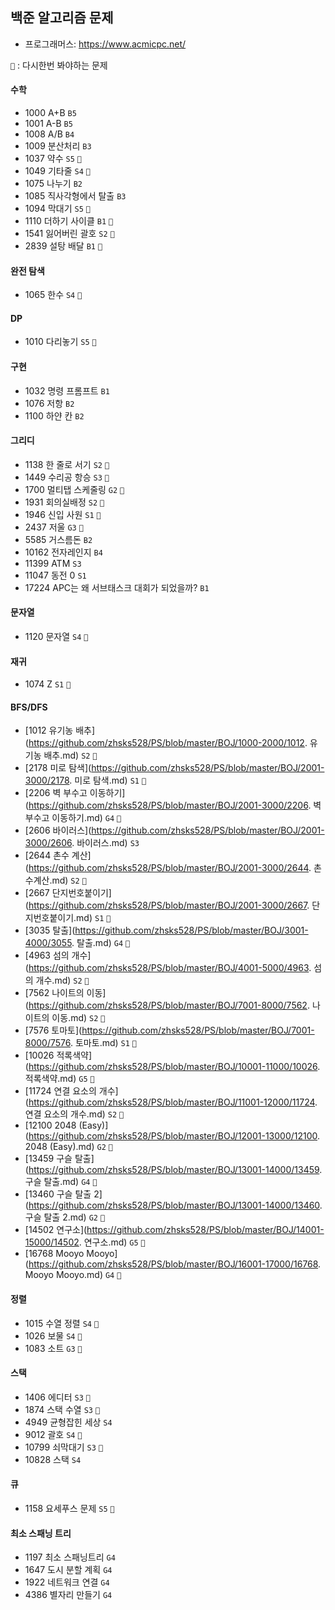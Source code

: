 ## 백준 알고리즘 문제

- 프로그래머스: https://www.acmicpc.net/

`👀`  : 다시한번 봐야하는 문제

#### 수학 

- 1000 A+B `B5`
- 1001 A-B `B5`
- 1008 A/B `B4`
- 1009 분산처리 `B3`
- 1037 약수  `S5` `👀`
- 1049 기타줄  `S4` `👀`
- 1075 나누기  `B2`
- 1085 직사각형에서 탈출  `B3`
- 1094 막대기  `S5` `👀`
- 1110 더하기 사이클  `B1` `👀`
- 1541 잃어버린 괄호  `S2` `👀`
- 2839 설탕 배달 `B1` `👀`

#### 완전 탐색

- 1065 한수  `S4` `👀`

#### DP 

- 1010 다리놓기 `S5` `👀`

#### 구현 

- 1032 명령 프롬프트  `B1`
- 1076 저항  `B2` 
- 1100 하얀 칸  `B2 `

#### 그리디 

- 1138 한 줄로 서기  `S2` `👀`
- 1449 수리공 항승  `S3` `👀`
- 1700 멀티탭 스케줄링 `G2` `👀`
- 1931 회의실배정  `S2` `👀`
- 1946 신입 사원  `S1` `👀`
- 2437 저울  `G3` `👀`
- 5585 거스름돈  `B2` 
- 10162 전자레인지  `B4`
- 11399 ATM  `S3`
- 11047 동전 0 `S1`
- 17224 APC는 왜 서브태스크 대회가 되었을까?  `B1`

#### 문자열

- 1120 문자열 `S4` `👀`

#### 재귀

- 1074 Z  `S1` `👀`

#### BFS/DFS

- [1012 유기농 배추](https://github.com/zhsks528/PS/blob/master/BOJ/1000-2000/1012. 유기농 배추.md) `S2` `👀`
- [2178 미로 탐색](https://github.com/zhsks528/PS/blob/master/BOJ/2001-3000/2178. 미로 탐색.md)  `S1` `👀`
- [2206 벽 부수고 이동하기](https://github.com/zhsks528/PS/blob/master/BOJ/2001-3000/2206. 벽 부수고 이동하기.md) `G4` `👀`
- [2606 바이러스](https://github.com/zhsks528/PS/blob/master/BOJ/2001-3000/2606. 바이러스.md)  `S3`
- [2644 촌수 계산](https://github.com/zhsks528/PS/blob/master/BOJ/2001-3000/2644. 촌수계산.md)  `S2` `👀`
- [2667 단지번호붙이기](https://github.com/zhsks528/PS/blob/master/BOJ/2001-3000/2667. 단지번호붙이기.md)  `S1` `👀`
- [3035 탈출](https://github.com/zhsks528/PS/blob/master/BOJ/3001-4000/3055. 탈출.md) `G4` `👀`
- [4963 섬의 개수](https://github.com/zhsks528/PS/blob/master/BOJ/4001-5000/4963. 섬의 개수.md)  `S2` `👀`
- [7562 나이트의 이동](https://github.com/zhsks528/PS/blob/master/BOJ/7001-8000/7562. 나이트의 이동.md)  `S2` `👀`
- [7576 토마토](https://github.com/zhsks528/PS/blob/master/BOJ/7001-8000/7576. 토마토.md)  `S1` `👀`
- [10026 적록색약](https://github.com/zhsks528/PS/blob/master/BOJ/10001-11000/10026. 적록색약.md)  `G5` `👀`
- [11724 연결 요소의 개수](https://github.com/zhsks528/PS/blob/master/BOJ/11001-12000/11724. 연결 요소의 개수.md)  `S2` `👀`
- [12100 2048 (Easy)](https://github.com/zhsks528/PS/blob/master/BOJ/12001-13000/12100. 2048 (Easy).md) `G2` `👀`
- [13459 구슬 탈출](https://github.com/zhsks528/PS/blob/master/BOJ/13001-14000/13459. 구슬 탈출.md) `G4` `👀`
- [13460 구슬 탈출 2](https://github.com/zhsks528/PS/blob/master/BOJ/13001-14000/13460. 구슬 탈출 2.md) `G2` `👀`
- [14502 연구소](https://github.com/zhsks528/PS/blob/master/BOJ/14001-15000/14502. 연구소.md)  `G5` `👀`
- [16768 Mooyo Mooyo](https://github.com/zhsks528/PS/blob/master/BOJ/16001-17000/16768. Mooyo Mooyo.md)  `G4` `👀`

#### 정렬

- 1015 수열 정렬  `S4` `👀`
- 1026 보물  `S4` `👀`
- 1083 소트  `G3` `👀`

#### 스택

- 1406 에디터 `S3` `👀`
- 1874 스택 수열  `S3` `👀`
- 4949 균형잡힌 세상 `S4`
- 9012 괄호  `S4` `👀`
- 10799 쇠막대기 `S3` `👀`
- 10828 스택  `S4`

#### 큐

- 1158 요세푸스 문제 `S5` `👀`

#### 최소 스패닝 트리

- 1197 최소 스패닝트리  `G4`
- 1647 도시 분할 계획  `G4`
- 1922 네트워크 연결  `G4`
- 4386 별자리 만들기  `G4`



